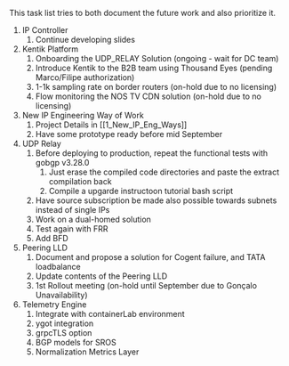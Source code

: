 
This task list tries to both document the future work and also prioritize it.

1. IP Controller
	1. Continue developing slides
2. Kentik Platform
	1. Onboarding the UDP_RELAY Solution (ongoing - wait for DC team)
	2. Introduce Kentik to the B2B team using Thousand Eyes (pending Marco/Filipe authorization)
	3. 1-1k sampling rate on border routers (on-hold due to no licensing)
	4. Flow monitoring the NOS TV CDN solution (on-hold due to no licensing)
3. New IP Engineering Way of Work
	1. Project Details in [[1_New_IP_Eng_Ways]]
	2. Have some prototype ready before mid September
4. UDP Relay
	1. Before deploying to production, repeat the functional tests with gobgp v3.28.0
		1. Just erase the compiled code directories and paste the extract compilation back
		2. Compile a upgarde instructoon tutorial bash script
	2. Have source subscription be made also possible towards subnets instead of single IPs
	3. Work on a dual-homed solution
	4. Test again with FRR
	5. Add BFD
5. Peering LLD
	1. Document and propose a solution for Cogent failure, and TATA loadbalance
	2. Update contents of the Peering LLD
	3. 1st Rollout meeting (on-hold until September due to Gonçalo Unavailability)
6. Telemetry Engine
	1. Integrate with containerLab environment
	2. ygot integration
	3. grpcTLS option
	4. BGP models for SROS
	5. Normalization Metrics Layer